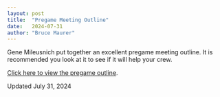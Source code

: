 ```yaml
---
layout: post
title:  "Pregame Meeting Outline"
date:   2024-07-31
author: "Bruce Maurer"
---
```


Gene Mileusnich put together an excellent pregame meeting outline. It is
recommended you look at it to see if it will help your crew.

[Click here to view the pregame outline](https://storage.googleapis.com/ohsaa-websites/mechanics/2024-crew-pregame.pdf).

Updated July 31, 2024
